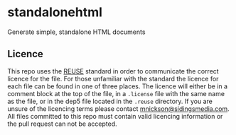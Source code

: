 <!-- 
SPDX-FileCopyrightText: 2022 Sidings Media <contact@sidingsmedia.com>
SPDX-FileCopyrightText: 2023 Matthew Nickson <mnickson@sidingsmedia.com>
SPDX-License-Identifier: MIT
-->

# standalonehtml

Generate simple, standalone HTML documents

## Licence
This repo uses the [REUSE](https://reuse.software) standard in order to
communicate the correct licence for the file. For those unfamiliar with
the standard the licence for each file can be found in one of three
places. The licence will either be in a comment block at the top of the
file, in a `.license` file with the same name as the file, or in the
dep5 file located in the `.reuse` directory. If you are unsure of the
licencing terms please contact
[mnickson@sidingsmedia.com](mailto:mnickson@sidingsmedia.com).
All files committed to this repo must contain valid licencing
information or the pull request can not be accepted.

